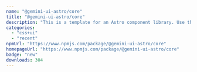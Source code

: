 ```yaml
---
name: "@gemini-ui-astro/core"
title: "@gemini-ui-astro/core"
description: "This is a template for an Astro component library. Use this template for writing components to use in multiple projects or publish to NPM."
categories:
  - "css+ui"
  - "recent"
npmUrl: "https://www.npmjs.com/package/@gemini-ui-astro/core"
homepageUrl: "https://www.npmjs.com/package/@gemini-ui-astro/core"
badge: "new"
downloads: 304
---
```

